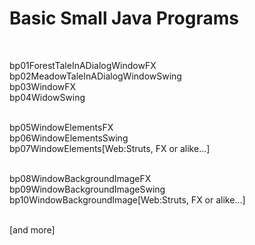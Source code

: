 ﻿# Basic Small Java Programs

<br>

bp01ForestTaleInADialogWindowFX<br>
bp02MeadowTaleInADialogWindowSwing<br>
bp03WindowFX<br>
bp04WidowSwing<br><br>

bp05WindowElementsFX<br>
bp06WindowElementsSwing<br>
bp07WindowElements[Web:Struts, FX or alike...]<br><br>

bp08WindowBackgroundImageFX<br>
bp09WindowBackgroundImageSwing<br>
bp10WindowBackgroundImage[Web:Struts, FX or alike...]<br><br>

[and more]
